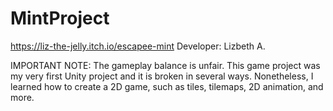 # MintProject
https://liz-the-jelly.itch.io/escapee-mint
Developer: Lizbeth A.

IMPORTANT NOTE: The gameplay balance is unfair. 
This game project was my very first Unity project and it is broken in several ways.
Nonetheless, I learned how to create a 2D game, such as tiles, tilemaps, 2D animation, and more.
